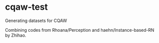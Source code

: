# cqaw-test

Generating datasets for CQAW

Combining codes from Rhoana/Perception and haehn/Instance-based-RN by Zhihao. 
